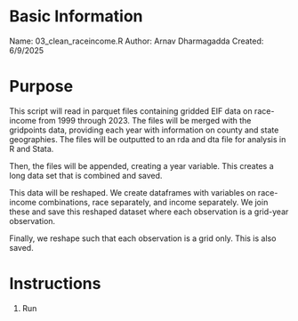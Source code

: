 # Basic Information

Name: 03_clean_raceincome.R
Author: Arnav Dharmagadda
Created: 6/9/2025

# Purpose

This script will read in parquet files containing gridded EIF data on race-income from 1999 through 2023. The files will be merged with the gridpoints data, providing each year with information on county and state geographies. The files will be outputted to an rda and dta file for analysis in R and Stata. 

Then, the files will be appended, creating a year variable. This creates a long data set that is combined and saved.

This data will be reshaped. We create dataframes with variables on race-income combinations, race separately, and income separately. We join these and save this reshaped dataset where each observation is a grid-year observation.

Finally, we reshape such that each observation is a grid only. This is also saved.

# Instructions

1. Run

